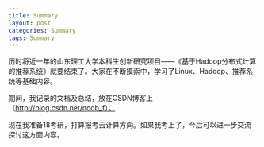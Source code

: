 ```yaml
---
title: Summary
layout: post
categories: Summary
tags: Summary
---
```

历时将近一年的山东理工大学本科生创新研究项目——《基于Hadoop分布式计算的推荐系统》就要结束了。大家在不断摸索中，学习了Linux、Hadoop、推荐系统等基础内容。

期间，我记录的文档及总结，放在CSDN博客上（http://blog.csdn.net/noob_f）。

现在我准备18考研，打算报考云计算方向。如果我考上了，今后可以进一步交流探讨这方面内容。
